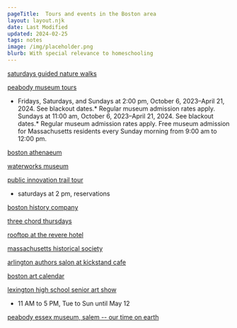 ```yaml
---
pageTitle:  Tours and events in the Boston area
layout: layout.njk
date: Last Modified
updated: 2024-02-25
tags: notes 
image: /img/placeholder.png
blurb: With special relevance to homeschooling 
---
```


[saturdays guided nature walks](https://thetrustees.org/program/guided-hikes/)

[peabody museum tours](https://peabody.harvard.edu/groups-and-tours)

- Fridays, Saturdays, and Sundays at 2:00 pm, October 6, 2023–April 21, 2024. See blackout dates.* Regular museum admission rates apply. 
Sundays at 11:00 am, October 6, 2023–April 21, 2024. See blackout dates.* Regular museum admission rates apply. Free museum admission for Massachusetts residents every Sunday morning from 9:00 am to 12:00 pm. 

[boston athenaeum](https://bostonathenaeum.org/)

[waterworks museum](https://waterworksmuseum.org/visit)

[public innovation trail tour](https://trytn.com/en/cambridgehistoricaltours/Details/3f199dc1-b1da-4807-88c6-af45ab5736e5?typeOfProduct=activity)
- saturdays at 2 pm, reservations

[boston history company](https://trytn.com/en/CambridgeHistoricalTours)

[three chord thursdays](https://www.thebostoncalendar.com/events/3-chord-thursday-hybrid--18)

[rooftop at the revere hotel](https://www.thebostoncalendar.com/events/rooftop-at-the-revere-hotel-2022)

[massachusetts historical society](https://www.masshist.org/)

[arlington authors salon at kickstand cafe](https://www.robbinslibrary.org/event/arlington-author-salon-poetry/)

[boston art calendar](https://calendar.artsboston.org/)

[lexington high school senior art show](https://calendar.artsboston.org/event/lexington-high-school-senior-show/)
- 11 AM to 5 PM, Tue to Sun until May 12

[peabody essex museum, salem -- our time on earth](https://www.pem.org/exhibitions/our-time-on-earth)  


